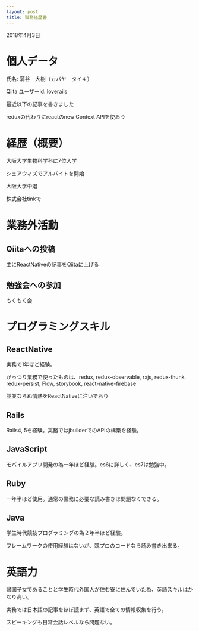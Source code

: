 ```yaml
---
layout: post
title: 職務経歴書
---
```


<body>
  <p>2018年4月3日</p>
  <h1>個人データ</h1>
  <p>氏名: 蒲谷　大樹（カバヤ　タイキ）</p>
  <p>Qiita ユーザーid: loverails</p>

  <p>最近以下の記事を書きました</p>
  <p>reduxの代わりにreactのnew Context APIを使おう</p>

  <h1>経歴（概要）</h1>
  <p>大阪大学生物科学科に7位入学</p>
  <p>シェアウィズでアルバイトを開始</p>
  <p>大阪大学中退</p>
  <p>株式会社tinkで</p>
  <h1>業務外活動</h1>
  <h2>Qiitaへの投稿</h2>
  <p>主にReactNativeの記事をQiitaに上げる</p>
  <h2>勉強会への参加</h2>
  <p>もくもく会</p>

  <h1>プログラミングスキル</h1>
  <h2>ReactNative</h2>
  <p>実務で1年ほど経験。</p>
  <p>がっつり業務で使ったものは、redux, redux-observable, rxjs, redux-thunk, redux-persist, Flow, storybook, react-native-firebase</p>
  <p>並並ならぬ情熱をReactNativeに注いでおり</p>
  <h2>Rails</h2>
  <p>Rails4, 5を経験。実務ではjbuilderでのAPIの構築を経験。</p>
  <p></p>
  <h2>JavaScript</h2>
  <p>モバイルアプリ開発の為一年ほど経験。es6に詳しく、es7は勉強中。</p>
  <h2>Ruby</h2>
  <p>一年半ほど使用。通常の業務に必要な読み書きは問題なくできる。</p>
  <h2>Java</h2>
  <p>学生時代競技プログラミングの為２年半ほど経験。</p>
  <p>フレームワークの使用経験はないが、競プロのコードなら読み書き出来る。</p>
  <p></p>

  <h1>英語力</h1>
  <p>帰国子女であることと学生時代外国人が住む寮に住んでいた為、英語スキルはかなり高い。</p>
  <p>実務では日本語の記事をほぼ読まず、英語で全ての情報収集を行う。</p>
  <p>スピーキングも日常会話レベルなら問題ない。</p>
</body>
